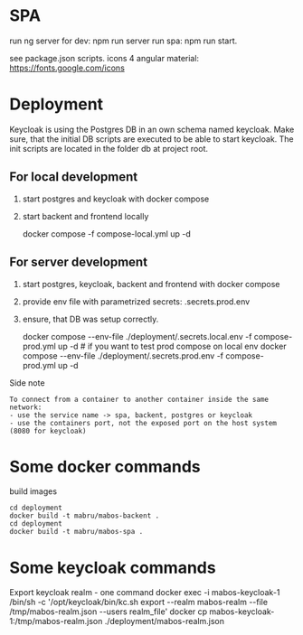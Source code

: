 



# SPA
run ng server for dev: npm run server
run spa: npm run start.

see package.json scripts.
icons 4 angular material: https://fonts.google.com/icons


# Deployment

Keycloak is using the Postgres DB in an own schema named keycloak.
Make sure, that the initial DB scripts are executed to be able to start keycloak.
The init scripts are located in the folder db at project root.

## For local development

1. start postgres and keycloak with docker compose
2. start backent and frontend locally

    docker compose -f compose-local.yml up -d


## For server development

1. start postgres, keycloak, backent and frontend with docker compose
2. provide env file with parametrized secrets: .secrets.prod.env
3. ensure, that DB was setup correctly.

    docker compose --env-file ./deployment/.secrets.local.env -f compose-prod.yml up -d # if you want to test prod compose on local env
    docker compose --env-file ./deployment/.secrets.prod.env -f compose-prod.yml up -d

Side note

    To connect from a container to another container inside the same network:
    - use the service name -> spa, backent, postgres or keycloak
    - use the containers port, not the exposed port on the host system (8080 for keycloak)


# Some docker commands

build images
    
    cd deployment
    docker build -t mabru/mabos-backent .
    cd deployment
    docker build -t mabru/mabos-spa .

# Some keycloak commands

Export keycloak realm - one command
    docker exec -i mabos-keycloak-1 /bin/sh -c '/opt/keycloak/bin/kc.sh export --realm mabos-realm --file /tmp/mabos-realm.json --users realm_file'
    docker cp mabos-keycloak-1:/tmp/mabos-realm.json ./deployment/mabos-realm.json
